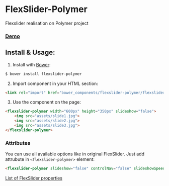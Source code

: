 # FlexSlider-Polymer

Flexslider realisation on Polymer project

### [Demo](https://github.com/alexqeo/flexslider-polymer-demo)

## Install & Usage:

1. Install with [Bower](http://bower.io):

```bash
$ bower install flexslider-polymer
```

2. Import component in your HTML <head> section:

```html
<link rel="import" href="bower_components/flexslider-polymer/flexslider-polymer.html">
```

3. Use the component on the page:

```html
<flexslider-polymer width="600px" height="350px" slideshow="false">
	<img src="assets/slide1.jpg">
	<img src="assets/slide2.jpg">
	<img src="assets/slide3.jpg">
</flexslider-polymer>
```

### Attributes

You can use all available options like in original FlexSlider. Just add attrubute in `<flexslider-polymer>` element:

```html
<flexslider-polymer slideshow="false" controlNav="false" slideshowSpeed="1000" startAt="2">
```

[List of FlexSlider properties](https://github.com/woothemes/FlexSlider/wiki/FlexSlider-Properties)